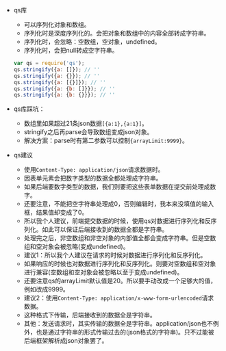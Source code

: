 * qs库
    - 可以序列化对象和数组。
    - 序列化时是深度序列化的。会把对象和数组中的内容全部转成字符串。
    - 序列化时，会忽略：空数组，空对象，undefined。
    - 序列化时，会把null转成空字符串。
    ```javascript
    var qs = require('qs');
    qs.stringify({a: []}); // ''
    qs.stringify({a: {}}); // ''
    qs.stringify({a: [{}]}); // ''
    qs.stringify({a: {b: []}}); // ''
    qs.stringify({a: {b: {}}}); // ''
    ```

* qs库踩坑：
    - 数组里如果超过21条json数据```[{a:1},{a:1}]```。
    - stringify之后再parse会导致数组变成json对象。
    - 解决方案：parse时有第二参数可以控制```{arrayLimit:9999}```。

* qs建议
    - 使用```Content-Type: application/json```请求数据时。
    - 因表单元素会把数字类型的数据全都处理成字符串。
    - 如果后端要数字类型的数据，我们则要把这些表单数据在提交前处理成数字。
    - 还要注意，不能把空字符串处理成0，否则编辑时，我本来没填值的输入框，结果值却变成了0。
    - 所以我个人建议，前端提交数据的时候，使用qs对数据进行序列化和反序列化。如此可以保证后端接收到的数据全都是字符串。
    - 处理完之后，非空数组和非空对象的内部值全都会变成字符串。但是空数组和空对象会被忽略(变成undefined)。
    - 建议1：所以我个人建议在请求的时候对数据进行序列化和反序列化。
    - 如果响应的时候也对数据进行序列化和反序列化。则要对空数组和空对象进行兼容(空数组和空对象会被忽略以至于变成undefined)。
    - 还要注意qs的arrayLimit默认值是20。所以要手动改成一个足够大的值，例如改成9999。
    - 建议2：使用```Content-Type: application/x-www-form-urlencoded```请求数据。
    - 这种格式下传输，后端接收到的数据全是字符串。
    - 其他：发送请求时，其实传输的数据全是字符串。application/json也不例外，也是通过字符串的形式传输过去的(json格式的字符串)。只不过能被后端框架解析成json对象罢了。
